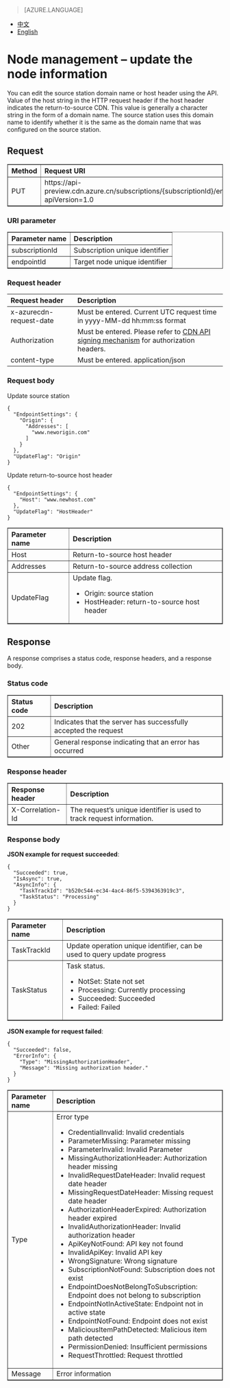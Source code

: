 <properties
    linkid="dev-net-common-tasks-cdn"
    urlDisplayName="CDN"
    pageTitle="Azure China CDN API doc-update endpoint"
    metaKeywords="Azure CDN, Azure CDN, Azure blobs, Azure caching, Azure add-on, Live Streaming, Streaming media acceleration, CDN acceleration, CDN services, mainstream CDN, live streaming media acceleration, media services, Azure Media Service, cache rules, HLS, CDN technology files, CDN help files, live video acceleration, live broadcast acceleration"
    description="Learn How to Create Live Streaming Acceleration Type CDNs on Azure Management Portal and Default Caching Rules for Live Streaming CDNs"
    metaCanonical=""
    services="cdn"
    documentationCenter=".NET"
    authors="v-jijes"
    solutions=""
    manager=""
    editor="" />
<tags
    ms.service="cdn"
    ms.author="v-jijes"
    ms.topic="article"
    ms.date="5/4/2017"
    wacn.date="5/4/2017"
    wacn.lang="en" />

> [AZURE.LANGUAGE]
- [中文](/documentation/articles/cdn-api-update-endpoint/)
- [English](/documentation/articles/cdn-enus-api-update-endpoint/)

# <a name="-"></a>Node management – update the node information


You can edit the source station domain name or host header using the API. Value of the host string in the HTTP request header if the host header indicates the return-to-source CDN. This value is generally a character string in the form of a domain name. The source station uses this domain name to identify whether it is the same as the domain name that was configured on the source station.

## <a name=""></a>Request
<table width="100%" border="1" cellspacing="0" cellpadding="0">
  <th align="left"><strong>Method</strong>
    </td>
  <th align="left"><strong>Request URI</strong>
    </td>  
  <tr>
    <td>PUT</td>
    <td>https://api-preview.cdn.azure.cn/subscriptions/{subscriptionId}/endpoints/{endpointId}?apiVersion=1.0</td>
  </tr>
</table>

### <a name="uri"></a>URI parameter
<table width="100%" border="1" cellspacing="0" cellpadding="0">
  <th align="left"><strong>Parameter name</strong>
    </td>
  <th align="left"><strong>Description</strong>
    </td>  
  <tr>
    <td>subscriptionId</td>
    <td>Subscription unique identifier</td>
  </tr
  <tr>
    <td>endpointId</td>
    <td>Target node unique identifier</td>
  </tr>
</table>

### <a name="-headers"></a>Request header

| Request header | Description |
|:-----------|:-----------|
| x-azurecdn-request-date | Must be entered. Current UTC request time in yyyy-MM-dd hh:mm:ss format |
| Authorization | Must be entered. Please refer to [CDN API signing mechanism](/documentation/articles/cdn-enus-api-signature/) for authorization headers. |
| content-type | Must be entered. application/json |

### <a name="-body"></a>Request body
Update source station

    {
      "EndpointSettings": {
        "Origin": {
          "Addresses": [
            "www.neworigin.com"
          ]
        }
      },
      "UpdateFlag": "Origin"
    }

Update return-to-source host header

    {
      "EndpointSettings": {
        "Host": "www.newhost.com"
      },
      "UpdateFlag": "HostHeader"
    }

<table width="100%" border="1" cellspacing="0" cellpadding="0">
  <th align="left"><strong>Parameter name</strong>
  </th>
  <th align="left"><strong>Description</strong>
  </th>
  <tr>
    <td>Host</td>
    <td>Return-to-source host header</td>
  </tr>
  <tr>
    <td>Addresses</td>
    <td>Return-to-source address collection</td>
  </tr>
  <tr>
    <td>UpdateFlag</td>
    <td>Update flag.
       <ul>
         <li>Origin: source station</li>
         <li>HostHeader: return-to-source host header</li>
      </ul>
    </td>
  </tr>
</table>

## <a name=""></a>Response

A response comprises a status code, response headers, and a response body.
### <a name=""></a>Status code
<table width="100%" border="1" cellspacing="0" cellpadding="0">
  <th align="left"><strong>Status code</strong>
    </td>
  <th align="left"><strong>Description</strong>
    </td>
  <tr>
    <td>202</td>
    <td>Indicates that the server has successfully accepted the request</td>
  </tr>
  <tr>
    <td>Other</td>
    <td>General response indicating that an error has occurred</td>
  </tr>
</table>

### <a name="-headers"></a>Response header

<table width="100%" border="1" cellspacing="0" cellpadding="0">
  <th align="left"><strong>Response header</strong>
    </th>
  <th align="left"><strong>Description</strong>
    </th>

  <tr>
    <td>X-Correlation-Id</td>
    <td>The request’s unique identifier is used to track request information.</td>
  </tr>
</table>

### <a name="-body"></a>Response body
**JSON example for request succeeded**:

    {
      "Succeeded": true,
      "IsAsync": true,
      "AsyncInfo": {
        "TaskTrackId": "b520c544-ec34-4ac4-86f5-5394363919c3",
        "TaskStatus": "Processing"
      }
    }

<table width="100%" border="1" cellspacing="0" cellpadding="0">
  <th align="left"><strong>Parameter name</strong>
    </td>
  <th align="left"><strong>Description</strong>
    </td>

  <tr>
    <td>TaskTrackId</td>
    <td>Update operation unique identifier, can be used to query update progress</td>
  </tr>
  <tr>
    <td>TaskStatus</td>
    <td>Task status.
        <ul>
         <li>NotSet: State not set</li>
         <li>Processing: Currently processing</li>
         <li>Succeeded: Succeeded</li>
         <li>Failed: Failed</li>
        </ul>
    </td>
  </tr>
</table>

**JSON example for request failed**:

    {
      "Succeeded": false,
      "ErrorInfo": {
        "Type": "MissingAuthorizationHeader",
        "Message": "Missing authorization header."
      }
    }

<table width="100%" border="1" cellspacing="0" cellpadding="0">
  <th align="left"><strong>Parameter name</strong>
    </td>
  <th align="left"><strong>Description</strong>
    </td>

  <tr>
    <td>Type</td>
    <td>Error type 
         <ul>
            <li>CredentialInvalid: Invalid credentials</li>
            <li>ParameterMissing: Parameter missing</li>
            <li>ParameterInvalid: Invalid Parameter</li>
            <li>MissingAuthorizationHeader: Authorization header missing</li>
            <li>InvalidRequestDateHeader: Invalid request date header</li>
            <li>MissingRequestDateHeader: Missing request date header</li>
            <li>AuthorizationHeaderExpired: Authorization header expired</li>
            <li>InvalidAuthorizationHeader: Invalid authorization header</li>
            <li>ApiKeyNotFound: API key not found</li>
            <li>InvalidApiKey: Invalid API key</li>
            <li>WrongSignature: Wrong signature</li>
            <li>SubscriptionNotFound: Subscription does not exist</li>
            <li>EndpointDoesNotBelongToSubscription: Endpoint does not belong to subscription</li>
            <li>EndpointNotInActiveState: Endpoint not in active state</li>
            <li>EndpointNotFound: Endpoint does not exist</li>
            <li>MaliciousItemPathDetected: Malicious item path detected</li>
            <li>PermissionDenied: Insufficient permissions</li>
            <li>RequestThrottled: Request throttled</li>
         </ul>    
    </td>
  </tr>
  <tr>
    <td>Message</td>
    <td>Error information</td>
  </tr>
</table>

<!--HONumber=May17_HO3-->